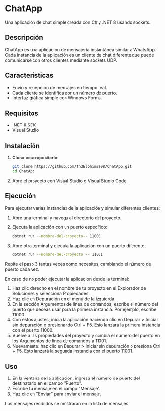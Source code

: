 
# ChatApp

Una aplicación de chat simple creada con C# y .NET 8 usando sockets.

## Descripción

ChatApp es una aplicación de mensajería instantánea similar a WhatsApp. Cada instancia de la aplicación es un cliente de chat diferente que puede comunicarse con otros clientes mediante sockets UDP.

## Características

- Envío y recepción de mensajes en tiempo real.
- Cada cliente se identifica por un número de puerto.
- Interfaz gráfica simple con Windows Forms.

## Requisitos

- .NET 8 SDK
- Visual Studio 

## Instalación

1. Clona este repositorio:

    ```sh
    git clone https://github.com/Th3Elohim2208/ChatApp.git
    cd ChatApp
    ```

2. Abre el proyecto con Visual Studio o Visual Studio Code.

## Ejecución

Para ejecutar varias instancias de la aplicación y simular diferentes clientes:

1. Abre una terminal y navega al directorio del proyecto.
2. Ejecuta la aplicación con un puerto específico:

    ```sh
    dotnet run --nombre-del-proyecto-- 11000
    ```

3. Abre otra terminal y ejecuta la aplicación con un puerto diferente:

    ```sh
    dotnet run --nombre-del-proyecto -- 11001
    ```

Repite el paso 3 tantas veces como necesites, cambiando el número de puerto cada vez.


 En caso de no poder ejecutar la aplicacion desde la terminal:
 
 1. Haz clic derecho en el nombre de tu proyecto en el Explorador de Soluciones y selecciona Propiedades.
 2. Haz clic en Depuración en el menú de la izquierda.
 3. En la sección Argumentos de línea de comandos, escribe el número del puerto que deseas usar para la primera instancia. Por ejemplo, escribe 11000.
 4. Con estos ajustes, inicia la aplicación haciendo clic en Depurar > Iniciar sin depuración o presionando Ctrl + F5. Esto lanzará la primera instancia con el puerto 11000.
 5. Vuelve a las propiedades del proyecto y cambia el número del puerto en los Argumentos de línea de comandos a 11001.
 6. Nuevamente, haz clic en Depurar > Iniciar sin depuración o presiona Ctrl + F5. Esto lanzará la segunda instancia con el puerto 11001.

## Uso

1. En la ventana de la aplicación, ingresa el número de puerto del destinatario en el campo "Puerto".
2. Escribe tu mensaje en el campo "Mensaje".
3. Haz clic en "Enviar" para enviar el mensaje.

Los mensajes recibidos se mostrarán en la lista de mensajes.
